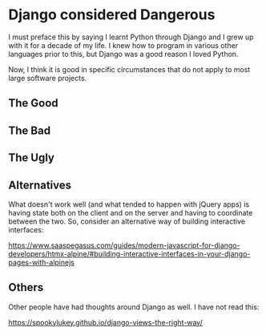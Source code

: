 # Django considered Dangerous

I must preface this by saying I learnt Python through Django and I grew up with it for a decade of my life. I knew how to program in various other languages prior to this, but Django was a good reason I loved Python.

Now, I think it is good in specific circumstances that do not apply to most large software projects.

## The Good



## The Bad



## The Ugly


## Alternatives

What doesn't work well (and what tended to happen with jQuery apps) is having state both on the client and on the server and having to coordinate between the two. So, consider an alternative way of building interactive interfaces:

<https://www.saaspegasus.com/guides/modern-javascript-for-django-developers/htmx-alpine/#building-interactive-interfaces-in-your-django-pages-with-alpinejs>

## Others

Other people have had thoughts around Django as well. I have not read this:

<https://spookylukey.github.io/django-views-the-right-way/>
